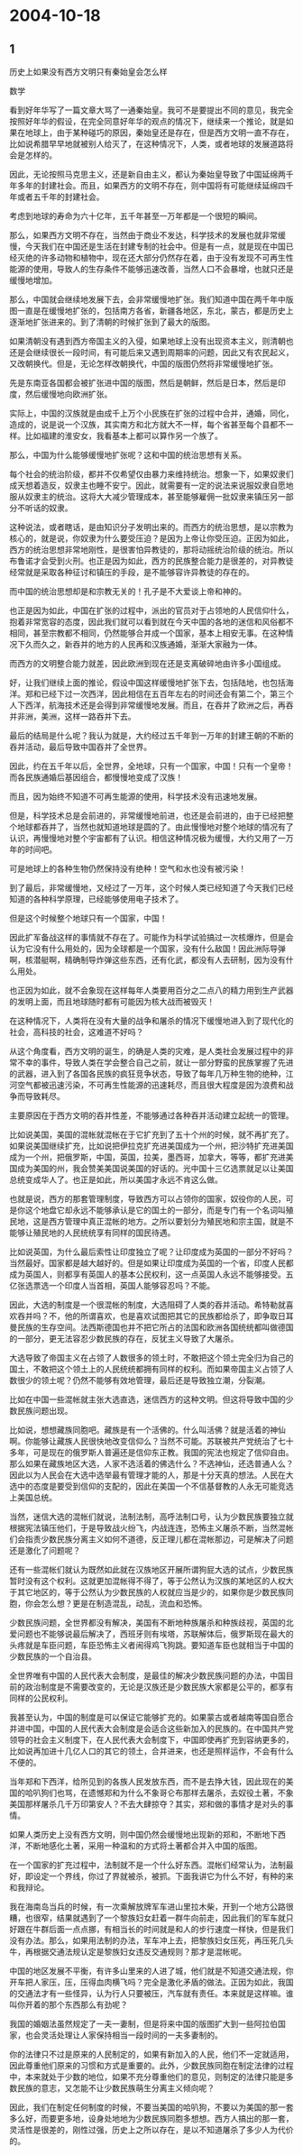 # 2004-10-18

## 1

历史上如果没有西方文明只有秦始皇会怎么样 

数学

看到好年华写了一篇文章大骂了一通秦始皇。我可不是要提出不同的意见，我完全按照好年华的假设，在完全同意好年华的观点的情况下，继续来一个推论，就是如果在地球上，由于某种碰巧的原因，秦始皇还是存在，但是西方文明一直不存在，比如说希腊早早地就被别人给灭了，在这种情况下，人类，或者地球的发展道路将会是怎样的。 

因此，无论按照马克思主义，还是新自由主义，都认为秦始皇导致了中国延绵两千年多年的封建社会。而且，如果西方的文明不存在，则中国将有可能继续延绵四千年或者五千年的封建社会。 

考虑到地球的寿命为六十亿年，五千年甚至一万年都是一个很短的瞬间。 

那么，如果西方文明不存在，当然由于商业不发达，科学技术的发展也就非常缓慢，今天我们在中国还是生活在封建专制的社会中。但是有一点，就是现在中国已经灭绝的许多动物和植物中，现在还大部分仍然存在着，由于没有发现不可再生性能源的使用，导致人的生存条件不能够迅速改善，当然人口不会暴增，也就只还是缓慢地增加。 

那么，中国就会继续地发展下去，会非常缓慢地扩张。我们知道中国在两千年中版图一直是在缓慢地扩张的，包括南方各省，新疆各地区，东北，蒙古，都是历史上逐渐地扩张进来的。到了清朝的时候扩张到了最大的版图。 

如果清朝没有遇到西方帝国主义的入侵，如果地球上没有出现资本主义，则清朝也还是会继续很长一段时间，有可能后来又遇到周期率的问题，因此又有农民起义，又改朝换代。但是，无论怎样改朝换代，中国的版图仍然将非常缓慢地扩张。 

先是东南亚各国都会被扩张进中国的版图，然后是朝鲜，然后是日本，然后是印度，然后缓慢地向欧洲扩张。 

实际上，中国的汉族就是由成千上万个小民族在扩张的过程中合并，通婚，同化，造成的，说是说一个汉族，其实南方和北方就大不一样，每个省甚至每个县都不一样。比如福建的淮安女，我看基本上都可以算作另一个族了。 

那么，中国为什么能够缓慢地扩张呢？这和中国的统治思想有关系。 

每个社会的统治阶级，都并不仅希望仅由暴力来维持统治。想象一下，如果奴隶们成天想着造反，奴隶主也睡不安宁。因此，就需要有一定的说法来说服奴隶自愿地服从奴隶主的统治。这将大大减少管理成本，甚至能够雇佣一批奴隶来镇压另一部分不听话的奴隶。 

这种说法，或者瞎话，是由知识分子发明出来的。而西方的统治思想，是以宗教为核心的，就是说，你奴隶为什么要受压迫？是因为上帝让你受压迫。正因为如此，西方的统治思想非常地刚性，是很害怕异教徒的，那将动摇统治阶级的统治。所以布鲁诺才会受到火刑。也正是因为如此，西方的民族整合能力是很差的，对异教徒经常就是采取各种征讨和镇压的手段，是不能够容许异教徒的存在的。 

而中国的统治思想却是和宗教无关的！孔子是不大爱谈上帝和神的。 

也正是因为如此，中国在扩张的过程中，派出的官员对于占领地的人民信仰什么，抱着非常宽容的态度，因此我们就可以看到就在今天中国的各地的迷信和风俗都不相同，甚至宗教都不相同，仍然能够合并成一个国家，基本上相安无事。在这种情况下久而久之，新吞并的地方的人民再和汉族通婚，渐渐大家融为一体。 

而西方的文明整合能力就差，因此欧洲到现在还是支离破碎地由许多小国组成。 

好，让我们继续上面的推论，假设中国这样缓慢地扩张下去，包括陆地，也包括海洋。郑和已经下过一次西洋，因此相信在五百年左右的时间还会有第二个，第三个人下西洋，航海技术还是会得到非常缓慢地发展。而且，在吞并了欧洲之后，再吞并非洲，美洲，这样一路吞并下去。 

最后的结局是什么呢？我认为就是，大约经过五千年到一万年的封建王朝的不断的吞并活动，最后导致中国吞并了全世界。 

因此，约在五千年以后，全世界，全地球，只有一个国家，中国！只有一个皇帝！而各民族通婚后基因组合，都慢慢地变成了汉族！ 

而且，因为始终不知道不可再生能源的使用，科学技术没有迅速地发展。 

但是，科学技术总是会前进的，非常缓慢地前进，也还是会前进的，由于已经把整个地球都吞并了，当然也就知道地球是圆的了。由此慢慢地对整个地球的情况有了认识，再慢慢地对整个宇宙都有了认识。相信这种情况极为缓慢，大约又用了一万年的时间吧。 

可是地球上的各种生物仍然保持没有绝种！空气和水也没有被污染！ 

到了最后，非常缓慢地，又经过了一万年，这个时候人类已经知道了今天我们已经知道的各种科学原理，已经能够使用电子技术了。 

但是这个时候整个地球只有一个国家，中国！ 

因此扩军备战这样的事情就不存在了。可能作为科学试验搞过一次核爆炸，但是会认为它没有什么用处的，因为全球都是一个国家，没有什么敌国！因此洲际导弹啊，核潜艇啊，精确制导炸弹这些东西，还有化武，都没有人去研制，因为没有什么用处。 

也正因为如此，就不会象现在这样每年人类要用百分之二点八的精力用到生产武器的发明上面，而且地球随时都有可能因为核大战而被毁灭！ 

在这种情况下，人类将在没有大量的战争和屠杀的情况下缓慢地进入到了现代化的社会，高科技的社会，这难道不好吗？ 

从这个角度看，西方文明的诞生，的确是人类的灾难，是人类社会发展过程中的非常不幸的事件，导致人类在学会整合自己之前，就让一部分野蛮的民族掌握了先进的武器，进入到了各国各民族的疯狂竞争状态，导致了每年几万种生物的绝种，江河空气都被迅速污染，不可再生性能源的迅速耗尽，而且很大程度是因为浪费和战争而导致耗尽。 

主要原因在于西方文明的吞并性差，不能够通过各种吞并活动建立起统一的管理。 

比如说美国，美国的混帐就混帐在于它扩充到了五十个州的时候，就不再扩充了。如果说美国继续扩充，比如说把伊拉克扩充进美国成为一个州，把沙特扩充进美国成为一个州，把俄罗斯，中国，英国，拉美，墨西哥，加拿大，等等，都扩充进美国成为美国的州，我会赞美美国说美国的好话的。光中国十三亿选票就足以让美国总统变成华人了。也正是如此，所以美国才永远不肯这么做。 

也就是说，西方的那套管理制度，导致西方可以占领你的国家，奴役你的人民，可是你这个地盘它却永远不能够承认是它的国土的一部分，而是专门有一个名词叫殖民地，这是西方管理中真正混帐的地方。之所以要划分为殖民地和宗主国，就是不能够让殖民地的人民统统享有同样的国民待遇。 

比如说英国，为什么最后索性让印度独立了呢？让印度成为英国的一部分不好吗？当然最好。国家都是越大越好的。但是如果让印度成为英国的一个省，印度人民都成为英国人，则都享有英国人的基本公民权利，这一点英国人永远不能够接受。五亿张选票选一个印度人当首相，英国人能够容忍吗？不能。 

因此，大选的制度是一个很混帐的制度，大选阻碍了人类的吞并活动。希特勒就喜欢吞并吗？不，他的所谓喜欢，也是喜欢试图把其它的民族都给杀了，即争取日耳曼民族的生存空间。法西斯德国也并不把它所占的法国和欧洲各国统统都叫做德国的一部分，更无法容忍少数民族的存在，反犹主义导致了大屠杀。 

大选导致了帝国主义在占领了人数很多的领土时，不敢把这个领土完全归为自己的国土，不敢把这个领土上的人民统统都拥有同样的权利。而如果帝国主义占领了人数很少的领土呢？仍然不能够有效地管理，最后还是导致独立潮，分裂潮。 

比如在中国一些混帐就主张大选直选，迷信西方的这种文明。但这将导致中国的少数民族问题出现。 

比如说，想想藏族同胞吧。藏族是有一个活佛的。什么叫活佛？就是活着的神仙啊。你能够让藏族人民很快地改变信仰么？当然不可能。苏联被共产党统治了七十多年，可是现在的俄罗斯人普遍还是信仰东正教。我国的宪法也规定了信仰自由。那么如果在藏族地区大选，人家不选活着的佛选什么？不选神仙，还选普通人么？因此以为人民会在大选中选举最有管理才能的人，那是十分天真的想法。人民在大选中的态度是要受到信仰的支配的，因此在美国一个不信基督教的人永无可能竞选上美国总统。 

当然，迷信大选的混帐们就说，法制法制，高呼法制口号，认为少数民族要独立就根据宪法镇压他们，于是导致战火纷飞，内战连连，恐怖主义屠杀不断，当然混帐们会指责少数民族分离主义如何不道德，反正理儿都在混帐那边，可是解决了问题还是激化了问题呢？ 

还有一些混帐们就认为既然如此就在汉族地区开展所谓狗屁大选的试点，少数民族暂时没有这个权利。这就更加混帐得不得了，等于公然认为汉族的某地区的人权大于其它地区的，等于公然认为少数民族的人权就应当是少的，如果你是少数民族同胞，你会怎么想？更是在制造混乱，动乱，流血和恐怖。 

少数民族问题，全世界都没有解决，美国有不断地种族屠杀和种族歧视，英国的北爱问题也不能够说最后解决了，西班牙则有埃塔，苏联解体后，俄罗斯现在最大的头疼就是车臣问题，车臣恐怖主义者闹得鸡飞狗跳。要知道车臣也就相当于中国的少数民族的一个自治县。 

全世界唯有中国的人民代表大会制度，是最佳的解决少数民族问题的办法，中国目前的政治制度是不需要改变的，无论是汉族还是少数民族大家都是公平的，都享有同样的公民权利。 

我甚至认为，中国的制度是可以保证它能够扩充的。如果蒙古或者越南等国自愿合并进中国，中国的人民代表大会制度是会适合这些新加入的民族的。在中国共产党领导的社会主义制度下，在人民代表大会制度下，中国即使再扩充到容纳更多的，比如说再加进十几亿人口的其它的领土，合并进来，也还是照样运作，不会有什么不便的。 

当年郑和下西洋，给所见到的各族人民发放东西，而不是去挣大钱，因此现在的美国的哈叭狗们也骂，在遗憾郑和为什么不象哥仑布那样去屠杀，去奴役土著，不象美国那样屠杀几千万印第安人？不去大肆掠夺？其实，郑和做的事情才是对头的事情。 

如果人类历史上没有西方文明，则中国仍然会缓慢地出现新的郑和，不断地下西洋，不断地感化土著，采用一种温和的方式将土著都合并入中国的版图。 

在一个国家的扩充过程中，法制就不是一个什么好东西。混帐们经常认为，法制最好，即设定一个界线，你过了界就被杀，被抓。下面我讲它为什么不好，有种的来和我辩论。 

我在海南岛当兵的时候，有一次乘解放牌军车进山里拉木柴，开到一个地方公路很糟，也很窄，结果就遇到了一个黎族妇女赶着一群牛向前走，因此我们的军车就只好跟在牛群后面一点点挪，有相当长的时间就是和人的步行速度一样快，但是我们没有办法。那么，如果用法制的办法，军车冲上去，把黎族妇女压死，再压死几头牛，再根据交通法规认定是黎族妇女违反交通规则？那才是混帐呢。 

中国的地区发展不平衡，有许多山里来的人进了城，他们就是不知道交通法规，你开车把人家压，压，压得血肉横飞吗？完全是激化矛盾的做法。正因为如此，我国的交通法才有一些怪异，认为行人只要被压，汽车就有责任。本来就是这样嘛。谁叫你开着的那个东西那么有劲呢？ 

我国的婚姻法虽然规定了一夫一妻制，但是将来中国的版图扩大到一些阿拉伯国家，也会灵活处理让人家保持相当一段时间的一夫多妻制的。 

你的法律只不过是原来的人民制定的，如果有新加入的人民，他们不一定就适用，因此尊重他们原来的习惯和方式是重要的。此外，少数民族同胞在制定法律的过程中，本来就处于少数的地位，如果不充分尊重他们的意见，则制定的法律只能是多数民族的意志，又怎能不让少数民族萌生分离主义倾向呢？ 

因此，我们在制定任何制度的时候，不要当美国的哈叭狗，不要以为美国的那一套多么好，而要更多地，设身处地地为少数民族同胞多想想。西方人搞出的那一套，灵活性是很差的，刚性过强，历史上之所以存在，是以不知道屠杀了多少人为代价的。 




